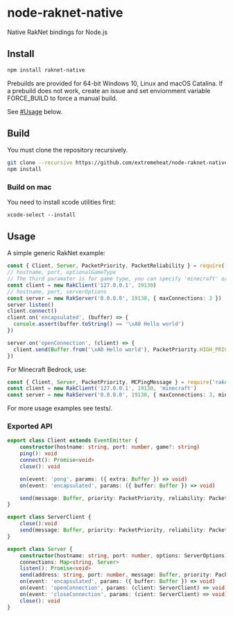 # node-raknet-native
Native RakNet bindings for Node.js

## Install

```sh
npm install raknet-native
```

Prebuilds are provided for 64-bit Windows 10, Linux and macOS Catalina. If a prebuild does not work, create an issue and set enviornment variable FORCE_BUILD to force a manual build.

See [#Usage](#Usage) below.

## Build
You must clone the repository recursively. 

```sh
git clone --recursive https://github.com/extremeheat/node-raknet-native.git && cd node-raknet-native
npm install
```
### Build on mac

You need to install xcode utilities first:

```
xcode-select --install
```

## Usage
A simple generic RakNet example:

```ts
const { Client, Server, PacketPriority, PacketReliability } = require('raknet-native')
// hostname, port, optionalGameType
// The third paramater is for game type, you can specify 'minecraft' or leave it blank for generic RakNet
const client = new RakClient('127.0.0.1', 19130)
// hostname, port, serverOptions
const server = new RakServer('0.0.0.0', 19130, { maxConnections: 3 })
server.listen()
client.connect()
client.on('encapsulated', (buffer) => {
  console.assert(buffer.toString() == '\xA0 Hello world')
})

server.on('openConnection', (client) => {
  client.send(Buffer.from('\xA0 Hello world'), PacketPriority.HIGH_PRIORITY, PacketReliability.UNRELIABLE, 0)
})
```

For Minecraft Bedrock, use:
```ts
const { Client, Server, PacketPriority, MCPingMessage } = require('raknet-native')
const client = new RakClient('127.0.0.1', 19130, 'minecraft')
const server = new RakServer('0.0.0.0', 19130, { maxConnections: 3, minecraft: { message: new MCPingMessage().toString() }  })
```

For more usage examples see tests/.

### Exported API
```ts
export class Client extends EventEmitter {
    constructor(hostname: string, port: number, game?: string)
    ping(): void
    connect(): Promise<void>
    close(): void

    on(event: 'pong', params: ({ extra: Buffer }) => void)
    on(event: 'encapsulated', params: ({ buffer: Buffer }) => void)

    send(message: Buffer, priority: PacketPriority, reliability: PacketReliability, orderingChannel: number, broadcast?: boolean): number
}

export class ServerClient {
    close():void
    send(message: Buffer, priority: PacketPriority, reliability: PacketReliability, orderingChannel: number, broadcast?: boolean): number
}

export class Server {
    constructor(hostname: string, port: number, options: ServerOptions)
    connections: Map<string, Server>
    listen(): Promise<void>
    send(address: string, port: number, message: Buffer, priority: PacketPriority, reliability: PacketReliability, orderingChannel: number, broadcast?: boolean): number
    on(event: 'encapsulated', params: ({ buffer: Buffer }) => void)
    on(event: 'openConnection', params: (client: ServerClient) => void)
    on(event: 'closeConnection', params: (cient: ServerClient) => void)
    close(): void
}
```
